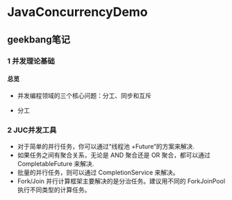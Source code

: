 # JavaConcurrencyDemo
## geekbang笔记
### 1 并发理论基础
#### 总览
- 并发编程领域的三个核心问题：分工、同步和互斥
 + 分工

### 2 JUC并发工具
- 对于简单的并行任务，你可以通过“线程池 +Future”的方案来解决.
- 如果任务之间有聚合关系，无论是 AND 聚合还是 OR 聚合，都可以通过 CompletableFuture 来解决.
- 批量的并行任务，则可以通过 CompletionService 来解决。
- Fork/Join 并行计算框架主要解决的是分治任务。建议用不同的 ForkJoinPool 执行不同类型的计算任务。